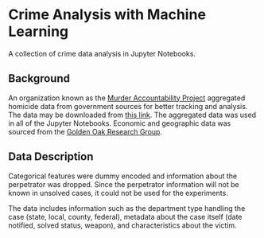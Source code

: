 # Crime Analysis with Machine Learning

A collection of crime data analysis in Jupyter Notebooks.

## Background

An organization known as the [Murder Accountability Project](http://www.murderdata.org/p/about.html) aggregated homicide data from government sources for better tracking and analysis. The data may be downloaded from [this link](http://www.murderdata.org/p/data-docs.html). The aggregated data was used in all of the Jupyter Notebooks. Economic and geographic data was sourced from the [Golden Oak Research Group](https://www.kaggle.com/goldenoakresearch/us-household-income-stats-geo-locations).


## Data Description
Categorical features were dummy encoded and information about the perpetrator was dropped. Since the perpetrator information will
not be known in unsolved cases, it could not be used for the experiments. 

The data includes information such as the department type handling the case
(state, local, county, federal), metadata about the case itself (date notified, solved status, weapon), and characteristics about the victim. 
